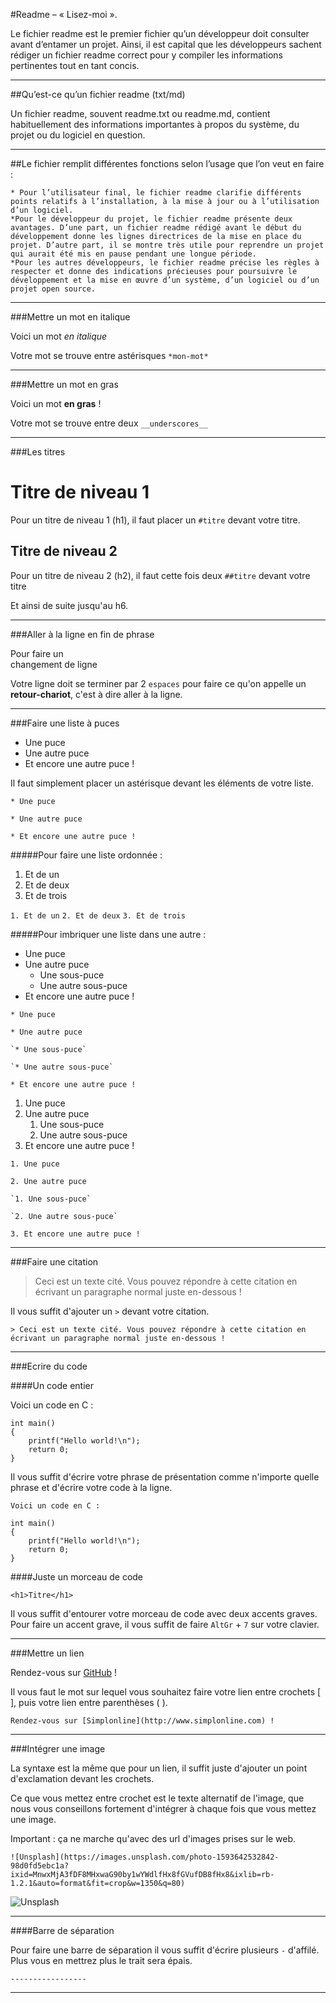 
#Readme – « Lisez-moi ».

Le fichier readme est le premier fichier qu’un développeur doit consulter avant d’entamer un projet. 
Ainsi, il est capital que les développeurs sachent rédiger un fichier readme correct pour y compiler les informations pertinentes tout en tant concis.

***
##Qu’est-ce qu’un fichier readme (txt/md)

Un fichier readme, souvent readme.txt ou readme.md, contient habituellement des informations importantes à propos du système, du projet ou du logiciel en question.

***
##Le fichier remplit différentes fonctions selon l’usage que l’on veut en faire :

    * Pour l’utilisateur final, le fichier readme clarifie différents points relatifs à l’installation, à la mise à jour ou à l’utilisation d’un logiciel.
    *Pour le développeur du projet, le fichier readme présente deux avantages. D’une part, un fichier readme rédigé avant le début du développement donne les lignes directrices de la mise en place du projet. D’autre part, il se montre très utile pour reprendre un projet qui aurait été mis en pause pendant une longue période.
    *Pour les autres développeurs, le fichier readme précise les règles à respecter et donne des indications précieuses pour poursuivre le développement et la mise en œuvre d’un système, d’un logiciel ou d’un projet open source.
    
***

###Mettre un mot en italique

Voici un mot *en italique* 

Votre mot se trouve entre astérisques `*mon-mot*`

-----------------

###Mettre un mot en gras

Voici un mot __en gras__ ! 

Votre mot se trouve entre deux `__underscores__` 

-----------------

###Les titres

# Titre de niveau 1 
Pour un titre de niveau 1 (h1), il faut placer un `#titre` devant votre titre.

## Titre de niveau 2
Pour un titre de niveau 2 (h2), il faut cette fois deux `##titre` devant votre titre

Et ainsi de suite jusqu'au h6.

-----------------

###Aller à la ligne en fin de phrase

Pour faire un  
changement de ligne

Votre ligne doit se terminer par 2 `espaces` pour faire ce qu'on appelle un __retour-chariot__, c'est à dire aller à la ligne.

-----------------

###Faire une liste à puces

* Une puce
* Une autre puce
* Et encore une autre puce !

Il faut simplement placer un astérisque devant les éléments de votre liste.

`* Une puce`

`* Une autre puce`

`* Et encore une autre puce !`

#####Pour faire une liste ordonnée : 

1. Et de un
2. Et de deux
3. Et de trois

`1. Et de un`
`2. Et de deux`
`3. Et de trois`

#####Pour imbriquer une liste dans une autre :

* Une puce
* Une autre puce
    * Une sous-puce
    * Une autre sous-puce
* Et encore une autre puce !

`* Une puce`

`* Une autre puce`

    `* Une sous-puce`
    
    `* Une autre sous-puce`
    
`* Et encore une autre puce !`

1. Une puce
2. Une autre puce
    1. Une sous-puce
    2. Une autre sous-puce
3. Et encore une autre puce !

`1. Une puce`

`2. Une autre puce`

    `1. Une sous-puce`
    
    `2. Une autre sous-puce`
    
`3. Et encore une autre puce !`

-----------------

###Faire une citation

> Ceci est un texte cité. Vous pouvez répondre
> à cette citation en écrivant un paragraphe
> normal juste en-dessous !

Il vous suffit d'ajouter un `>` devant votre citation.

`> Ceci est un texte cité. Vous pouvez répondre à cette citation en écrivant un paragraphe normal juste en-dessous !`

-----------------

###Ecrire du code

####Un code entier

Voici un code en C :

    int main()
    {
        printf("Hello world!\n");
        return 0;
    }
    
Il vous suffit d'écrire votre phrase de présentation comme n'importe quelle phrase et d'écrire votre code à la ligne.
    
`Voici un code en C :`

    int main()
    {
        printf("Hello world!\n");
        return 0;
    }

####Juste un morceau de code

`<h1>Titre</h1>`

Il vous suffit d'entourer votre morceau de code avec deux accents graves.
Pour faire un accent grave, il vous suffit de faire `AltGr` + `7` sur votre clavier.

-----------------

###Mettre un lien

Rendez-vous sur [GitHub](https://github.com/) !

Il vous faut le mot sur lequel vous souhaitez faire votre lien entre crochets [ ], puis votre lien entre parenthèses ( ).

`Rendez-vous sur [Simplonline](http://www.simplonline.com) !`

-----------------

###Intégrer une image

La syntaxe est la même que pour un lien, il suffit juste d'ajouter un point d'exclamation devant les crochets. 

Ce que vous mettez entre crochet est le texte alternatif de l'image, que nous vous conseillons fortement d'intégrer à chaque fois que vous mettez une image.

Important : ça ne marche qu'avec des url d'images prises sur le web.

`![Unsplash](https://images.unsplash.com/photo-1593642532842-98d0fd5ebc1a?ixid=MnwxMjA3fDF8MHxwaG90by1wYWdlfHx8fGVufDB8fHx8&ixlib=rb-1.2.1&auto=format&fit=crop&w=1350&q=80)`

![Unsplash](https://images.unsplash.com/photo-1593642532842-98d0fd5ebc1a?ixid=MnwxMjA3fDF8MHxwaG90by1wYWdlfHx8fGVufDB8fHx8&ixlib=rb-1.2.1&auto=format&fit=crop&w=1350&q=80)

-----------------

####Barre de séparation

Pour faire une barre de séparation il vous suffit d'écrire plusieurs `-` d'affilé. Plus vous en mettrez plus le trait sera épais.

`-----------------`

----------------

